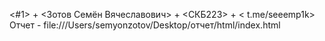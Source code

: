 <#1> + <Зотов Семён Вячеславович> + <СКБ223> + < t.me/seeemp1k> 
Отчет - file:///Users/semyonzotov/Desktop/отчет/html/index.html
